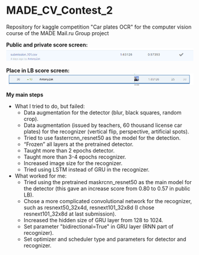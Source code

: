 # MADE_CV_Contest_2
Repository for kaggle competition "Car plates OCR" for the computer vision course of the MADE Mail.ru Group project


**Public and private score screen:**
![Screenshot](Private_public_score.png)


**Place in LB score screen:**
![Screenshot](LB_place.png)


**My main steps**
* What I tried to do, but failed: 
  * Data augmentation for the detector (blur, black squares, random crop).
  * Data augmentation (issued by teachers, 60 thousand license car plates) for the recognizer (vertical flip, perspective, artificial spots).
  * Tried to use fasterrcnn_resnet50 as the model for the detection.
  * “Frozen” all layers at the pretrained detector.
  * Taught more than 2 epochs detector.
  * Taught more than 3-4 epochs recognizer.
  * Increased image size for the recognizer.
  * Tried using LSTM instead of GRU in the recognizer.
* What worked for me:
  * Tried using the pretrained maskrcnn_resnet50 as the main model for the detector (this gave an increase score from 0.80 to 0.57 in public LB).
  * Сhose a more complicated convolutional network for the recognizer, such as resnext50_32x4d, resnext101_32x8d (I chose resnext101_32x8d at last submission).
  * Increased the hidden size of GRU layer from 128 to 1024.
  * Set parameter "bidirectional=True" in GRU layer (RNN part of recognizer).
  * Set optimizer and scheduler type and parameters for detector and recognizer.
